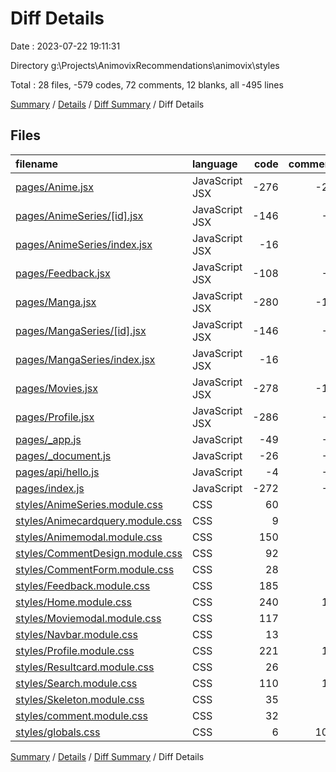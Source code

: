# Diff Details

Date : 2023-07-22 19:11:31

Directory g:\\Projects\\AnimovixRecommendations\\animovix\\styles

Total : 28 files,  -579 codes, 72 comments, 12 blanks, all -495 lines

[Summary](results.md) / [Details](details.md) / [Diff Summary](diff.md) / Diff Details

## Files
| filename | language | code | comment | blank | total |
| :--- | :--- | ---: | ---: | ---: | ---: |
| [pages/Anime.jsx](/pages/Anime.jsx) | JavaScript JSX | -276 | -21 | -20 | -317 |
| [pages/AnimeSeries/[id].jsx](/pages/AnimeSeries/%5Bid%5D.jsx) | JavaScript JSX | -146 | -4 | -13 | -163 |
| [pages/AnimeSeries/index.jsx](/pages/AnimeSeries/index.jsx) | JavaScript JSX | -16 | 0 | -5 | -21 |
| [pages/Feedback.jsx](/pages/Feedback.jsx) | JavaScript JSX | -108 | -2 | -18 | -128 |
| [pages/Manga.jsx](/pages/Manga.jsx) | JavaScript JSX | -280 | -14 | -19 | -313 |
| [pages/MangaSeries/[id].jsx](/pages/MangaSeries/%5Bid%5D.jsx) | JavaScript JSX | -146 | -7 | -14 | -167 |
| [pages/MangaSeries/index.jsx](/pages/MangaSeries/index.jsx) | JavaScript JSX | -16 | 0 | -5 | -21 |
| [pages/Movies.jsx](/pages/Movies.jsx) | JavaScript JSX | -278 | -14 | -19 | -311 |
| [pages/Profile.jsx](/pages/Profile.jsx) | JavaScript JSX | -286 | -6 | -17 | -309 |
| [pages/_app.js](/pages/_app.js) | JavaScript | -49 | -4 | -10 | -63 |
| [pages/_document.js](/pages/_document.js) | JavaScript | -26 | -2 | -4 | -32 |
| [pages/api/hello.js](/pages/api/hello.js) | JavaScript | -4 | -1 | -1 | -6 |
| [pages/index.js](/pages/index.js) | JavaScript | -272 | -5 | -24 | -301 |
| [styles/AnimeSeries.module.css](/styles/AnimeSeries.module.css) | CSS | 60 | 0 | 7 | 67 |
| [styles/Animecardquery.module.css](/styles/Animecardquery.module.css) | CSS | 9 | 0 | 1 | 10 |
| [styles/Animemodal.module.css](/styles/Animemodal.module.css) | CSS | 150 | 1 | 17 | 168 |
| [styles/CommentDesign.module.css](/styles/CommentDesign.module.css) | CSS | 92 | 0 | 11 | 103 |
| [styles/CommentForm.module.css](/styles/CommentForm.module.css) | CSS | 28 | 0 | 6 | 34 |
| [styles/Feedback.module.css](/styles/Feedback.module.css) | CSS | 185 | 3 | 21 | 209 |
| [styles/Home.module.css](/styles/Home.module.css) | CSS | 240 | 15 | 43 | 298 |
| [styles/Moviemodal.module.css](/styles/Moviemodal.module.css) | CSS | 117 | 1 | 17 | 135 |
| [styles/Navbar.module.css](/styles/Navbar.module.css) | CSS | 13 | 0 | 3 | 16 |
| [styles/Profile.module.css](/styles/Profile.module.css) | CSS | 221 | 12 | 22 | 255 |
| [styles/Resultcard.module.css](/styles/Resultcard.module.css) | CSS | 26 | 0 | 4 | 30 |
| [styles/Search.module.css](/styles/Search.module.css) | CSS | 110 | 12 | 17 | 139 |
| [styles/Skeleton.module.css](/styles/Skeleton.module.css) | CSS | 35 | 0 | 4 | 39 |
| [styles/comment.module.css](/styles/comment.module.css) | CSS | 32 | 0 | 6 | 38 |
| [styles/globals.css](/styles/globals.css) | CSS | 6 | 108 | 2 | 116 |

[Summary](results.md) / [Details](details.md) / [Diff Summary](diff.md) / Diff Details